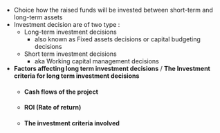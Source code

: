 - Choice how the raised funds will be invested between short-term and long-term assets
- Investment decision are of two type :
	- Long-term investment decisions
		- also known as Fixed assets decisions or capital budgeting decisions
	- Short term investment decisions 
		- aka Working capital management decisions
- **Factors affecting long term investment decisions** / **The Investment criteria for long term investment decisions**
	- #### Cash flows of the project
	- #### ROI (Rate of return) 
	- #### The investment criteria involved